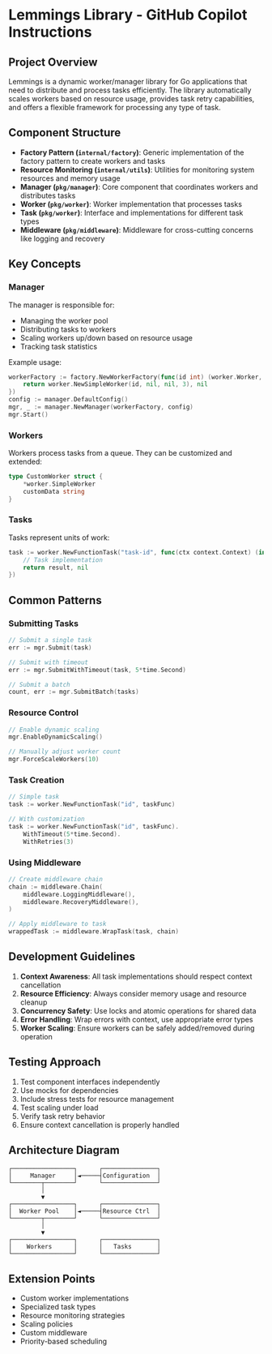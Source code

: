 # Lemmings Library - GitHub Copilot Instructions

## Project Overview

Lemmings is a dynamic worker/manager library for Go applications that need to distribute and process tasks efficiently. The library automatically scales workers based on resource usage, provides task retry capabilities, and offers a flexible framework for processing any type of task.

## Component Structure

- **Factory Pattern (`internal/factory`)**: Generic implementation of the factory pattern to create workers and tasks
- **Resource Monitoring (`internal/utils`)**: Utilities for monitoring system resources and memory usage
- **Manager (`pkg/manager`)**: Core component that coordinates workers and distributes tasks
- **Worker (`pkg/worker`)**: Worker implementation that processes tasks
- **Task (`pkg/worker`)**: Interface and implementations for different task types
- **Middleware (`pkg/middleware`)**: Middleware for cross-cutting concerns like logging and recovery

## Key Concepts

### Manager

The manager is responsible for:

- Managing the worker pool
- Distributing tasks to workers
- Scaling workers up/down based on resource usage
- Tracking task statistics

Example usage:

```go
workerFactory := factory.NewWorkerFactory(func(id int) (worker.Worker, error) {
    return worker.NewSimpleWorker(id, nil, nil, 3), nil
})
config := manager.DefaultConfig()
mgr, _ := manager.NewManager(workerFactory, config)
mgr.Start()
```

### Workers

Workers process tasks from a queue. They can be customized and extended:

```go
type CustomWorker struct {
    *worker.SimpleWorker
    customData string
}
```

### Tasks

Tasks represent units of work:

```go
task := worker.NewFunctionTask("task-id", func(ctx context.Context) (interface{}, error) {
    // Task implementation
    return result, nil
})
```

## Common Patterns

### Submitting Tasks

```go
// Submit a single task
err := mgr.Submit(task)

// Submit with timeout
err := mgr.SubmitWithTimeout(task, 5*time.Second)

// Submit a batch
count, err := mgr.SubmitBatch(tasks)
```

### Resource Control

```go
// Enable dynamic scaling
mgr.EnableDynamicScaling()

// Manually adjust worker count
mgr.ForceScaleWorkers(10)
```

### Task Creation

```go
// Simple task
task := worker.NewFunctionTask("id", taskFunc)

// With customization
task := worker.NewFunctionTask("id", taskFunc).
    WithTimeout(5*time.Second).
    WithRetries(3)
```

### Using Middleware

```go
// Create middleware chain
chain := middleware.Chain(
    middleware.LoggingMiddleware(),
    middleware.RecoveryMiddleware(),
)

// Apply middleware to task
wrappedTask := middleware.WrapTask(task, chain)
```

## Development Guidelines

1. **Context Awareness**: All task implementations should respect context cancellation
2. **Resource Efficiency**: Always consider memory usage and resource cleanup
3. **Concurrency Safety**: Use locks and atomic operations for shared data
4. **Error Handling**: Wrap errors with context, use appropriate error types
5. **Worker Scaling**: Ensure workers can be safely added/removed during operation

## Testing Approach

1. Test component interfaces independently
2. Use mocks for dependencies
3. Include stress tests for resource management
4. Test scaling under load
5. Verify task retry behavior
6. Ensure context cancellation is properly handled

## Architecture Diagram

```shell
┌─────────────────┐      ┌───────────────┐
│     Manager     │◄─────┤Configuration  │
└────────┬────────┘      └───────────────┘
         │
         ▼
┌─────────────────┐      ┌───────────────┐
│  Worker Pool    │◄─────┤Resource Ctrl  │
└────────┬────────┘      └───────────────┘
         │
         ▼
┌─────────────────┐      ┌───────────────┐
│    Workers      │      │   Tasks       │
└─────────────────┘      └───────────────┘
```

## Extension Points

- Custom worker implementations
- Specialized task types
- Resource monitoring strategies
- Scaling policies
- Custom middleware
- Priority-based scheduling
